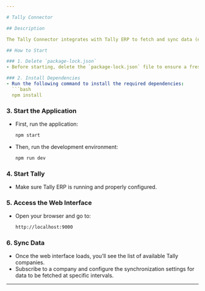 ```yaml
---

# Tally Connector

## Description

The Tally Connector integrates with Tally ERP to fetch and sync data (e.g., transactions, ledgers) into a database. It automates data retrieval, storage, and synchronization, enabling businesses to process and analyze Tally data for reporting and decision-making.

## How to Start

### 1. Delete `package-lock.json`
- Before starting, delete the `package-lock.json` file to ensure a fresh installation of dependencies.

### 2. Install Dependencies
- Run the following command to install the required dependencies:
  ```bash
  npm install
  ```

### 3. Start the Application
- First, run the application:
  ```bash
  npm start
  ```
- Then, run the development environment:
  ```bash
  npm run dev
  ```

### 4. Start Tally
- Make sure Tally ERP is running and properly configured.

### 5. Access the Web Interface
- Open your browser and go to:
  ```bash
  http://localhost:9000
  ```

### 6. Sync Data
- Once the web interface loads, you’ll see the list of available Tally companies.
- Subscribe to a company and configure the synchronization settings for data to be fetched at specific intervals.

---
```

